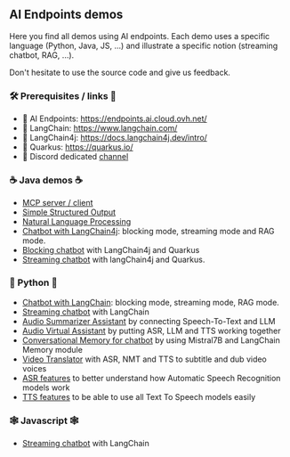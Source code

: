 ## AI Endpoints demos

Here you find all demos using AI endpoints.
Each demo uses a specific language (Python, Java, JS, ...) and illustrate a specific notion (streaming chatbot, RAG, ...).

Don't hesitate to use the source code and give us feedback.

### 🛠️ Prerequisites / links 🔗

 - 🔗 AI Endpoints: https://endpoints.ai.cloud.ovh.net/
 - 🔗 LangChain: https://www.langchain.com/
 - 🔗 LangChain4j: https://docs.langchain4j.dev/intro/
 - 🔗 Quarkus: https://quarkus.io/
 - 💬 Discord dedicated [channel](https://discord.com/channels/850031577277792286/1217892323640344626)

### ☕️ Java demos ☕️

  - [MCP server / client](./mcp-quarkus-langchain4j)
  - [Simple Structured Output](./structured-output-langchain4j/)
  - [Natural Language Processing](./java-nlp)
  - [Chatbot with LangChain4j](./java-langchain4j-chatbot/): blocking mode, streaming mode and RAG mode.
  - [Blocking chatbot](./quarkus-langchain4j/) with LangChain4j and Quarkus
  - [Streaming chatbot](./quarkus-langchain4j-streaming/) with langChain4j and Quarkus.

### 🐍 Python 🐍

  - [Chatbot with LangChain](./python-langchain-chatbot/): blocking mode, streaming mode, RAG mode.
  - [Streaming chatbot](./python-langchain-chatbot/) with LangChain
  - [Audio Summarizer Assistant](./audio-summarizer-assistant/) by connecting Speech-To-Text and LLM
  - [Audio Virtual Assistant](./audio-virtual-assistant/) by putting ASR, LLM and TTS working together
  - [Conversational Memory for chatbot](./python-langchain-conversational-memory/) by using Mistral7B and LangChain Memory module
  - [Video Translator](./speech-ai-video-translator) with ASR, NMT and TTS to subtitle and dub video voices
  - [ASR features](./asr-features) to better understand how Automatic Speech Recognition models work
  - [TTS features](./tts-features) to be able to use all Text To Speech models easily 

### 🕸️ Javascript 🕸️

  - [Streaming chatbot](./js-langchain-chatbot/) with LangChain

